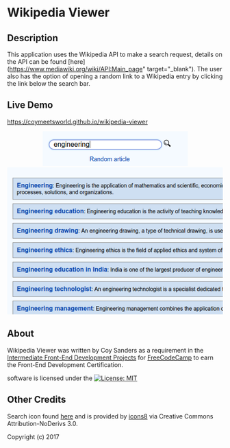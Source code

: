 # Wikipedia Viewer

## Description
This application uses the Wikipedia API to make a search request, details on the API can be found [here](https://www.mediawiki.org/wiki/API:Main_page" target="_blank"). The user also has the option of opening a random link to a Wikipedia entry by clicking the link below the search bar.

## Live Demo

https://coymeetsworld.github.io/wikipedia-viewer

<div align="center">
  <img src="imgs/preview-imgs/preview_search.png" alt="Preview image of Wikipedia Viewer search bar"/>
</div>
<div align="center">
  <img src="imgs/preview-imgs/preview_search_results.png" alt="Preview image of results from search"/>
</div>

## About

Wikipedia Viewer was written by Coy Sanders as a requirement in the [Intermediate Front-End Development Projects](https://www.freecodecamp.com/challenges/build-a-wikipedia-viewer) for [FreeCodeCamp](https://www.freecodecamp.com) to earn the Front-End Development Certification.

software is licensed under the [![License: MIT](https://img.shields.io/badge/License-MIT-yellow.svg)](https://opensource.org/licenses/MIT)

## Other Credits

Search icon found [here](http://www.iconsdb.com/black-icons/search-9-icon.html) and is provided by [icons8](https://icons8.com/) via  Creative Commons Attribution-NoDerivs 3.0.

Copyright (c) 2017 

